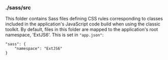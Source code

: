 ### ./sass/src

This folder contains Sass files defining CSS rules corresponding to classes
included in the application's JavaScript code build when using the classic toolkit.
By default, files in this folder are mapped to the application's root namespace, 'ExtJS6'.
This is set in `"app.json"`:

    "sass": {
        "namespace": "ExtJS6"
    }